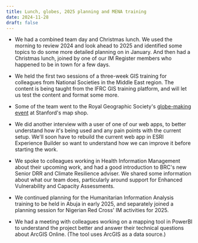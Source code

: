 ```yaml
---
title: Lunch, globes, 2025 planning and MENA training
date: 2024-11-28
draft: false
---
```


- We had a combined team day and Christmas lunch. We used the morning to review 2024 and look ahead to 2025 and identified some topics to do some more detailed planning on in January. And then had a Christmas lunch, joined by one of our IM Register members who happened to be in town for a few days. 

- We held the first two sessions of a three-week GIS training for colleagues from National Societies in the Middle East region. The content is being taught from the IFRC GIS training platform, and will let us test the content and format some more. 

- Some of the team went to the Royal Geographic Society's [globe-making event](https://www.rgs.org/events/upcoming-events/the-art-of-globemaking-inside-the-hidden-world-of-an-ancient-craft) at Stanford's map shop. 

- We did another interview with a user of one of our web apps, to better understand how it's being used and any pain points with the current setup. We'll soon have to rebuild the current web app in ESRI Experience Builder so want to understand how we can improve it before starting the work. 

- We spoke to colleagues working in Health Information Management about their upcoming work, and had a good introduction to BRC's new Senior DRR and Climate Resilience adviser. We shared some information about what our team does, particularly around support for Enhanced Vulnerability and Capacity Assessments. 

- We continued planning for the Humanitarian Information Analysis training to be held in Abuja in early 2025, and separately joined a planning session for Nigerian Red Cross' IM activities for 2025. 

- We had a meeting with colleagues working on a mapping tool in PowerBI to understand the project better and answer their technical questions about ArcGIS Online. (The tool uses ArcGIS as a data source.)


